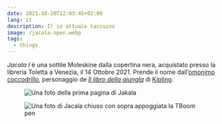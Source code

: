 ```yaml
---
date: 2021-10-20T12:03:45+02:00
lang: it
description: Il io attuale taccuino
image: /jacala-open.webp
tags:
  - things
---
```

<cite>Jacala I</cite> è una sottile Moleskine dalla copertina nera, acquistato presso la libreria Toletta a Venezia, il <time datetime='2021-10-14T15:34:31+02:00'>14 Ottobre 2021</time>. Prende il nome dall’[omonimo coccodrillo](https://it.wikipedia.org/wiki/Personaggi_de_Il_libro_della_giungla#Jacala 'Jacala nella lista dei personaggi de Il libro della giungla, su Wikipedia'), personaggio de <cite>[Il libro della giungla](https://it.wikipedia.org/wiki/Il_libro_della_giungla '“Il libro della giungla„ su Wikipedia')</cite> di [Kipling](https://it.wikipedia.org/wiki/Rudyard_Kipling 'Rudyard Kipling su Wikipedia').

<figure class='half column'>
	<img src='{{ image }}' alt='Una foto della prima pagina di Jakala'>
</figure>
<figure class='half column'>
	<img src='jacala-closed.webp' alt='Una foto di Jacala chiuso con sopra appoggiata la TBoom pen'>
</figure>
